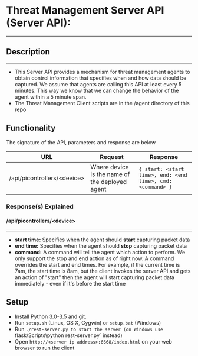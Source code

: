 # Threat Management Server API (Server API):
---

## Description
---

- This Server API provides a mechanism for threat management agents to obtain control information that specifies when and how data should be captured.  We assume that agents
are calling this API at least every 5 minutes.  This way we know that we can change the behavior of the agent within a 5 minute span.  
- The Threat Management Client scripts are in the /agent directory of this repo

## Functionality

The signature of the API, parameters and response are below

| URL | Request | Response |
| --- | ------- | -------- |
| /api/picontrollers/\<device\> | Where device is the name of the deployed agent | ``` { start: <start time>, end: <end time>, cmd: <command> } ``` |

### Response(s) Explained

#### /api/picontrollers/\<device\>
---

- **start time:** Specifies when the agent should **start** capturing packet data 
- **end time:** Specifies when the agent should **stop** capturing packet data 
- **command:** A command will tell the agent which action to perform.  We only support the stop and end action as of right now.  A command overrides the start and end times.  For example, if the current time is 7am, the start time is 8am, but the client invokes the server API and gets an action of "start" then the agent will start capturing packet data immediately - even if it's before the start time 

Setup
-----

- Install Python 3.0-3.5 and git.
- Run `setup.sh` (Linux, OS X, Cygwin) or `setup.bat` (Windows)
- Run `./rest-server.py to start the server (on Windows use `flask\Scripts\python rest-server.py` instead)
- Open `http://<server ip address>:6668/index.html` on your web browser to run the client

